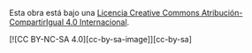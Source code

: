 
Esta obra está bajo una [Licencia Creative Commons Atribución-CompartirIgual 4.0 Internacional][cc-by-nc-sa].

[![CC BY-NC-SA 4.0][cc-by-sa-image]][cc-by-sa]

[cc-by-nc-sa]: http://creativecommons.org/licenses/by-nc-sa/4.0/
[cc-by-nc-sa-image]: https://i.creativecommons.org/l/by-nc-sa/4.0/80x15.png



